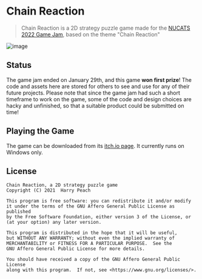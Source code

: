 # Chain Reaction

> Chain Reaction is a 2D strategy puzzle game made for the [NUCATS 2022 Game Jam](https://itch.io/jam/nucats-game-jam-2022), based on the theme "Chain Reaction"

![image](https://user-images.githubusercontent.com/4750998/152378195-73c5add6-f203-43b9-9f9c-cee3df30fb14.png)

## Status

The game jam ended on January 29th, and this game **won first prize**! The code and assets here are stored for others to see and use for any of their future projects. Please note that since the game jam had such a short timeframe to work on the game, some of the code and design choices are hacky and unfinished, so that a suitable product could be submitted on time!

## Playing the Game
The game can be downloaded from its [itch.io page](https://harrypeach.itch.io/chain-reaction).
It currently runs on Windows only.

## License

    Chain Reaction, a 2D strategy puzzle game
    Copyright (C) 2021  Harry Peach

    This program is free software: you can redistribute it and/or modify
    it under the terms of the GNU Affero General Public License as published
    by the Free Software Foundation, either version 3 of the License, or
    (at your option) any later version.

    This program is distributed in the hope that it will be useful,
    but WITHOUT ANY WARRANTY; without even the implied warranty of
    MERCHANTABILITY or FITNESS FOR A PARTICULAR PURPOSE.  See the
    GNU Affero General Public License for more details.

    You should have received a copy of the GNU Affero General Public License
    along with this program.  If not, see <https://www.gnu.org/licenses/>.